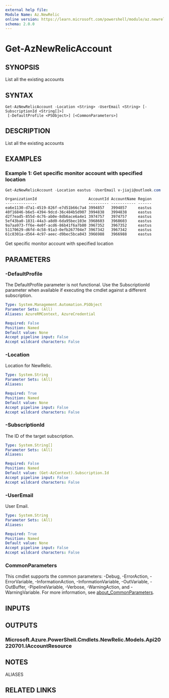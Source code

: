 ```yaml
---
external help file:
Module Name: Az.NewRelic
online version: https://learn.microsoft.com/powershell/module/az.newrelic/get-aznewrelicaccount
schema: 2.0.0
---
```


# Get-AzNewRelicAccount

## SYNOPSIS
List all the existing accounts

## SYNTAX

```
Get-AzNewRelicAccount -Location <String> -UserEmail <String> [-SubscriptionId <String[]>]
 [-DefaultProfile <PSObject>] [<CommonParameters>]
```

## DESCRIPTION
List all the existing accounts

## EXAMPLES

### Example 1: Get specific monitor account with specified location
```powershell
Get-AzNewRelicAccount -Location eastus -UserEmail v-jiaji@outlook.com
```

```output
OrganizationId                       AccountId AccountName Region
--------------                       --------- ----------- ------
ea6e1130-d7a1-4519-826f-e7d51b66c7a4 3994857   3994857     eastus
40f16846-b6e5-4394-9dcd-36c484b5d907 3994838   3994838     eastus
d2f7ead5-855d-4c76-ab0e-8db6ace6a4e1 3974757   3974757     eastus
5ef43ba0-1831-44a3-a8d0-6da95bec103e 3968603   3968603     eastus
9a7aa973-ff6e-4e0f-acd6-86b41f6a7b80 3967352   3967352     eastus
51170629-d6fd-4c58-91a3-0efb267704e7 3967342   3967342     eastus
61c8301a-d564-4c97-aeec-d9bec5bca043 3966988   3966988     eastus
```

Get specific monitor account with specified location

## PARAMETERS

### -DefaultProfile
The DefaultProfile parameter is not functional.
Use the SubscriptionId parameter when available if executing the cmdlet against a different subscription.

```yaml
Type: System.Management.Automation.PSObject
Parameter Sets: (All)
Aliases: AzureRMContext, AzureCredential

Required: False
Position: Named
Default value: None
Accept pipeline input: False
Accept wildcard characters: False
```

### -Location
Location for NewRelic.

```yaml
Type: System.String
Parameter Sets: (All)
Aliases:

Required: True
Position: Named
Default value: None
Accept pipeline input: False
Accept wildcard characters: False
```

### -SubscriptionId
The ID of the target subscription.

```yaml
Type: System.String[]
Parameter Sets: (All)
Aliases:

Required: False
Position: Named
Default value: (Get-AzContext).Subscription.Id
Accept pipeline input: False
Accept wildcard characters: False
```

### -UserEmail
User Email.

```yaml
Type: System.String
Parameter Sets: (All)
Aliases:

Required: True
Position: Named
Default value: None
Accept pipeline input: False
Accept wildcard characters: False
```

### CommonParameters
This cmdlet supports the common parameters: -Debug, -ErrorAction, -ErrorVariable, -InformationAction, -InformationVariable, -OutVariable, -OutBuffer, -PipelineVariable, -Verbose, -WarningAction, and -WarningVariable. For more information, see [about_CommonParameters](http://go.microsoft.com/fwlink/?LinkID=113216).

## INPUTS

## OUTPUTS

### Microsoft.Azure.PowerShell.Cmdlets.NewRelic.Models.Api20220701.IAccountResource

## NOTES

ALIASES

## RELATED LINKS

